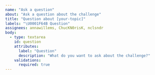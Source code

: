 ```yaml
---
name: "Ask a question"
about: "Ask a question about the challenge"
title: "Question about [your-topic]"
labels: "\U0001F64B Question"
assignees: annawillems, ChucKN0risK, nclsndr
body:
  - type: textarea
    id: question
    attributes:
      label: "Question"
      description: "What do you want to ask about the challenge?"
    validations:
      required: true
---
```

